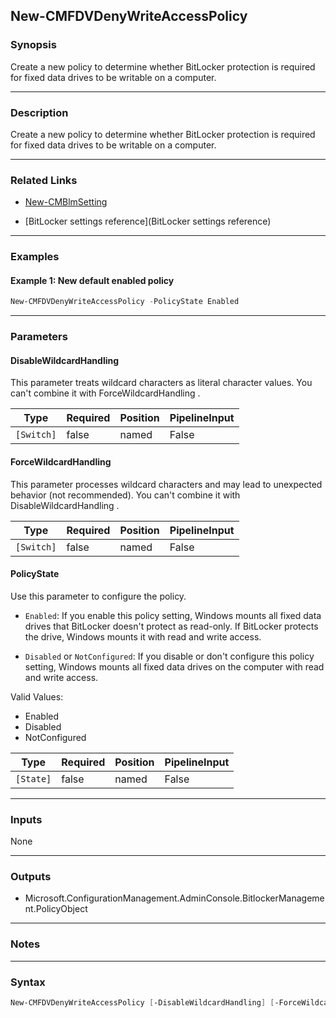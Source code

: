 New-CMFDVDenyWriteAccessPolicy
------------------------------




### Synopsis
Create a new policy to determine whether BitLocker protection is required for fixed data drives to be writable on a computer.



---


### Description

Create a new policy to determine whether BitLocker protection is required for fixed data drives to be writable on a computer.



---


### Related Links
* [New-CMBlmSetting](New-CMBlmSetting)



* [BitLocker settings reference](BitLocker settings reference)





---


### Examples
#### Example 1: New default enabled policy
```PowerShell
New-CMFDVDenyWriteAccessPolicy -PolicyState Enabled
```



---


### Parameters
#### **DisableWildcardHandling**

This parameter treats wildcard characters as literal character values. You can't combine it with ForceWildcardHandling .






|Type      |Required|Position|PipelineInput|
|----------|--------|--------|-------------|
|`[Switch]`|false   |named   |False        |



#### **ForceWildcardHandling**

This parameter processes wildcard characters and may lead to unexpected behavior (not recommended). You can't combine it with DisableWildcardHandling .






|Type      |Required|Position|PipelineInput|
|----------|--------|--------|-------------|
|`[Switch]`|false   |named   |False        |



#### **PolicyState**

Use this parameter to configure the policy.


* `Enabled`: If you enable this policy setting, Windows mounts all fixed data drives that BitLocker doesn't protect as read-only. If BitLocker protects the drive, Windows mounts it  with read and write access.


* `Disabled` or `NotConfigured`: If you disable or don't configure this policy setting, Windows mounts all fixed data drives on the computer with read and write access.



Valid Values:

* Enabled
* Disabled
* NotConfigured






|Type     |Required|Position|PipelineInput|
|---------|--------|--------|-------------|
|`[State]`|false   |named   |False        |





---


### Inputs
None





---


### Outputs
* Microsoft.ConfigurationManagement.AdminConsole.BitlockerManagement.PolicyObject






---


### Notes




---


### Syntax
```PowerShell
New-CMFDVDenyWriteAccessPolicy [-DisableWildcardHandling] [-ForceWildcardHandling] [-PolicyState {Enabled | Disabled | NotConfigured}] [<CommonParameters>]
```
